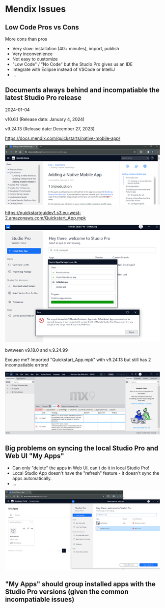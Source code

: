 # Mendix Issues

## Low Code Pros vs Cons

More cons than pros

- Very slow: installation (40+ minutes), import, publish
- Very inconvenience
- Not easy to customize
- "Low Code" / "No Code" but the Studio Pro gives us an IDE
- Integrate with Eclipse instead of VSCode or IntelliJ
- ...

## Documents always behind and incompatiable the latest Studio Pro release

2024-01-04

v10.6.1 (Release date: January 4, 2024)

v9.24.13 (Release date: December 27, 2023)

<https://docs.mendix.com/quickstarts/native-mobile-app/>

![1704432746187](image/Issues/1704432746187.png)

<https://quickstartguidev1.s3.eu-west-2.amazonaws.com/Quickstart_App.mpk>

![1704432826944](image/Issues/1704432826944.png)

bwtween v9.18.0 and v.9.24.99

Excuse me? Imported "Quickstart_App.mpk" with v9.24.13 but still has 2 incompatiable errors!

![1704434337923](image/Issues/1704434337923.png)

## Big problems on syncing the local Studio Pro and Web UI "My Apps"

- Can only "delete" the apps in Web UI, can't do it in local Studio Pro!
- Local Studio App doesn't have the "refresh" feature - it doesn't sync the apps automatically.
- ...

![1704432914755](image/Issues/1704432914755.png)

## "My Apps" should group installed apps with the Studio Pro versions (given the common incompatiable issues)

